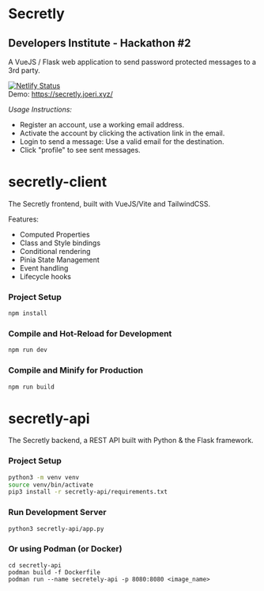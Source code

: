 # Secretly
## Developers Institute - Hackathon #2
A VueJS / Flask web application to send password protected messages to a 3rd party.

[![Netlify Status](https://api.netlify.com/api/v1/badges/038c1a83-f4b5-4b9d-9bb0-20ebc3f1e654/deploy-status)](https://app.netlify.com/sites/cool-as-code-secretly/deploys)  
Demo: https://secretly.joeri.xyz/

*Usage Instructions:*
- Register an account, use a working email address.
- Activate the account by clicking the activation link in the email.
- Login to send a message: Use a valid email for the destination.
- Click "profile" to see sent messages.



# secretly-client
The Secretly frontend, built with VueJS/Vite and TailwindCSS.

Features:
- Computed Properties
- Class and Style bindings
- Conditional rendering
- Pinia State Management
- Event handling
- Lifecycle hooks


### Project Setup

```sh
npm install
```

### Compile and Hot-Reload for Development

```sh
npm run dev
```

### Compile and Minify for Production

```sh
npm run build
```

# secretly-api
The Secretly backend, a REST API built with Python & the Flask framework.

### Project Setup

```sh
python3 -m venv venv
source venv/bin/activate
pip3 install -r secretly-api/requirements.txt
```

### Run Development Server

```sh
python3 secretly-api/app.py
```

### Or using Podman (or Docker)
```shell
cd secretly-api
podman build -f Dockerfile
podman run --name secretely-api -p 8080:8080 <image_name>
```
